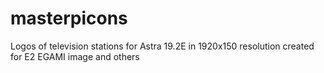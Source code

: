 # masterpicons
Logos of television stations for Astra 19.2E in 1920x150 resolution created for E2 EGAMI image and others
